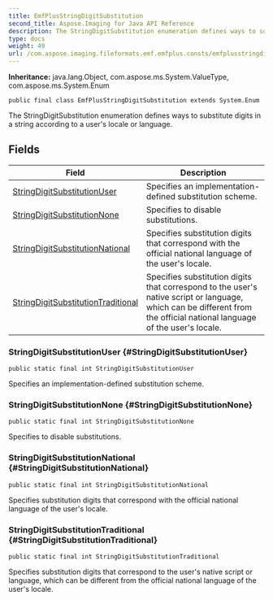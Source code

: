 ```yaml
---
title: EmfPlusStringDigitSubstitution
second_title: Aspose.Imaging for Java API Reference
description: The StringDigitSubstitution enumeration defines ways to substitute digits in a string according to a users locale or language.
type: docs
weight: 49
url: /com.aspose.imaging.fileformats.emf.emfplus.consts/emfplusstringdigitsubstitution/
---
```

**Inheritance:**
java.lang.Object, com.aspose.ms.System.ValueType, com.aspose.ms.System.Enum
```
public final class EmfPlusStringDigitSubstitution extends System.Enum
```

The StringDigitSubstitution enumeration defines ways to substitute digits in a string according to a user's locale or language.
## Fields

| Field | Description |
| --- | --- |
| [StringDigitSubstitutionUser](#StringDigitSubstitutionUser) | Specifies an implementation-defined substitution scheme. |
| [StringDigitSubstitutionNone](#StringDigitSubstitutionNone) | Specifies to disable substitutions. |
| [StringDigitSubstitutionNational](#StringDigitSubstitutionNational) | Specifies substitution digits that correspond with the official national language of the user's locale. |
| [StringDigitSubstitutionTraditional](#StringDigitSubstitutionTraditional) | Specifies substitution digits that correspond to the user's native script or language, which can be different from the official national language of the user's locale. |
### StringDigitSubstitutionUser {#StringDigitSubstitutionUser}
```
public static final int StringDigitSubstitutionUser
```


Specifies an implementation-defined substitution scheme.

### StringDigitSubstitutionNone {#StringDigitSubstitutionNone}
```
public static final int StringDigitSubstitutionNone
```


Specifies to disable substitutions.

### StringDigitSubstitutionNational {#StringDigitSubstitutionNational}
```
public static final int StringDigitSubstitutionNational
```


Specifies substitution digits that correspond with the official national language of the user's locale.

### StringDigitSubstitutionTraditional {#StringDigitSubstitutionTraditional}
```
public static final int StringDigitSubstitutionTraditional
```


Specifies substitution digits that correspond to the user's native script or language, which can be different from the official national language of the user's locale.

